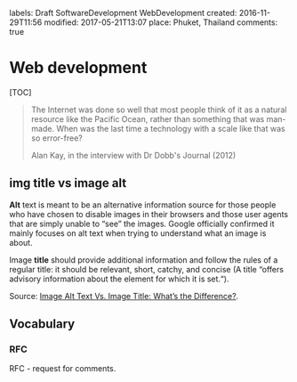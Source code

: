 labels: Draft
		SoftwareDevelopment
		WebDevelopment
created: 2016-11-29T11:56
modified: 2017-05-21T13:07
place: Phuket, Thailand
comments: true

# Web development

[TOC]

> The Internet was done so well that most people think of it as a natural resource like the Pacific Ocean, rather than something that was man-made. When was the last time a technology with a scale like that was so error-free?
>
> Alan Kay, in the interview with Dr Dobb's Journal (2012)

## img title vs image alt

**Alt** text is meant to be an alternative information source for those people who have chosen to disable images in their browsers and those user agents that are simply unable to “see” the images. Google officially confirmed it mainly focuses on alt text when trying to understand what an image is about.

Image **title** should provide additional information and follow the rules of a regular title: it should be relevant, short, catchy, and concise (A title “offers advisory information about the element for which it is set.“).

Source: [Image Alt Text Vs. Image Title: What’s the Difference?](https://www.searchenginejournal.com/image-alt-text-vs-image-title-whats-the-difference/).

## Vocabulary

### RFC

RFC - request for comments.
